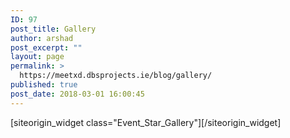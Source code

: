 ```yaml
---
ID: 97
post_title: Gallery
author: arshad
post_excerpt: ""
layout: page
permalink: >
  https://meetxd.dbsprojects.ie/blog/gallery/
published: true
post_date: 2018-03-01 16:00:45
---
```

<div id="pl-79"  class="panel-layout" ><div id="pg-79-0"  class="panel-grid panel-no-style" ><div id="pgc-79-0-0"  class="panel-grid-cell"  data-weight="1" ><div id="panel-79-0-0-0" class="so-panel widget widget_event_star_gallery panel-first-child panel-last-child" data-index="0" data-style="{&quot;background_image_attachment&quot;:false,&quot;background_display&quot;:&quot;tile&quot;}" >[siteorigin_widget class="Event_Star_Gallery"]<input type="hidden" value="{&quot;instance&quot;:{&quot;unique_id&quot;:&quot;&quot;,&quot;title&quot;:&quot;Event Gallery&quot;,&quot;at_all_page_items&quot;:[{&quot;page_id&quot;:16},{&quot;page_id&quot;:9},{&quot;page_id&quot;:23},{&quot;page_id&quot;:114},{&quot;page_id&quot;:118},{&quot;page_id&quot;:122},{&quot;page_id&quot;:130},{&quot;page_id&quot;:126}],&quot;column_number&quot;:4,&quot;image_popup_type&quot;:&quot;gallery&quot;,&quot;event_star_img_size&quot;:&quot;post-thumbnail&quot;},&quot;args&quot;:{&quot;before_widget&quot;:&quot;&lt;div id=&quot;panel-79-0-0-0&quot; class=&quot;so-panel widget widget_event_star_gallery panel-first-child panel-last-child&quot; data-index=&quot;0&quot; data-style=&quot;{&amp;quot;background_image_attachment&amp;quot;:false,&amp;quot;background_display&amp;quot;:&amp;quot;tile&amp;quot;}&quot; &gt;&quot;,&quot;after_widget&quot;:&quot;&lt;/div&gt;&quot;,&quot;before_title&quot;:&quot;&lt;h3 class=&quot;widget-title&quot;&gt;&quot;,&quot;after_title&quot;:&quot;&lt;/h3&gt;&quot;,&quot;widget_id&quot;:&quot;widget-0-0-0&quot;}}" />[/siteorigin_widget]</div></div></div></div>